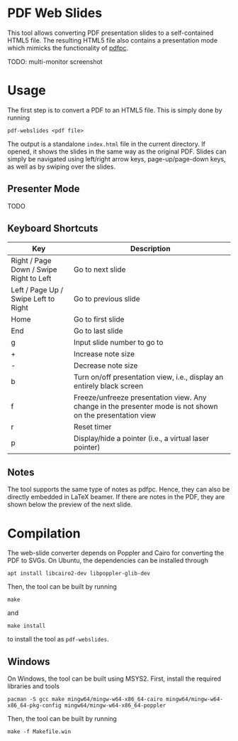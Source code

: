 # PDF Web Slides 

This tool allows converting PDF presentation slides to a self-contained HTML5 file. The resulting HTML5 file also contains a presentation mode which mimicks the functionality of [pdfpc](https://github.com/pdfpc/pdfpc). 

TODO: multi-monitor screenshot

# Usage

The first step is to convert a PDF to an HTML5 file. This is simply done by running

    pdf-webslides <pdf file>
    
The output is a standalone `index.html` file in the current directory. If opened, it shows the slides in the same way as the original PDF. Slides can simply be navigated using left/right arrow keys, page-up/page-down keys, as well as by swiping over the slides. 

## Presenter Mode

TODO

## Keyboard Shortcuts

| Key | Description |
|--|--|
| Right / Page Down / Swipe Right to Left |  Go to next slide                                  |
| Left / Page Up / Swipe Left to Right | Go to previous slide                            |
| Home | Go to first slide |
| End | Go to last slide |
| g   | Input slide number to go to |
| +   | Increase note size |
| -   | Decrease note size |
| b   | Turn on/off presentation view, i.e., display an entirely black screen |
| f   | Freeze/unfreeze presentation view. Any change in the presenter mode is not shown on the presentation view |
| r   | Reset timer |
| p   | Display/hide a pointer (i.e., a virtual laser pointer) |

## Notes

The tool supports the same type of notes as pdfpc. Hence, they can also be directly embedded in LaTeX beamer. 
If there are notes in the PDF, they are shown below the preview of the next slide. 

# Compilation

The web-slide converter depends on Poppler and Cairo for converting the PDF to SVGs. 
On Ubuntu, the dependencies can be installed through 

    apt install libcairo2-dev libpoppler-glib-dev
    
Then, the tool can be built by running

    make
    
and 

    make install
    
to install the tool as `pdf-webslides`. 

## Windows

On Windows, the tool can be built using MSYS2. 
First, install the required libraries and tools


    pacman -S gcc make mingw64/mingw-w64-x86_64-cairo mingw64/mingw-w64-x86_64-pkg-config mingw64/mingw-w64-x86_64-poppler 
   
Then, the tool can be built by running

    make -f Makefile.win
	

